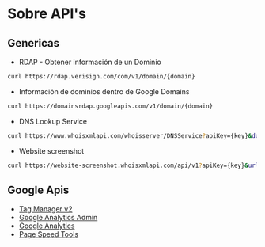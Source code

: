 # Sobre API's

## Genericas

- RDAP - Obtener información de un Dominio

```bash
curl https://rdap.verisign.com/com/v1/domain/{domain}
```

- Información de dominios dentro de Google Domains

```bash
curl https://domainsrdap.googleapis.com/v1/domain/{domain}
```

- DNS Lookup Service

```bash
curl https://www.whoisxmlapi.com/whoisserver/DNSService?apiKey={key}&domainName={domain}&type=1
```

- Website screenshot

```bash
curl https://website-screenshot.whoisxmlapi.com/api/v1?apiKey={key}&url={domain}&credits=DRS
```

## Google Apis

- [Tag Manager v2](https://developers.google.com/tag-manager/api/v2)
- [Google Analytics Admin](https://developers.google.com/analytics/devguides/config/mgmt/v3/mgmtReference)
- [Google Analytics](https://developers.google.com/analytics?hl=es)
- [Page Speed Tools](https://developers.google.com/analytics/devguides/config/mgmt/v3/mgmtReference)
